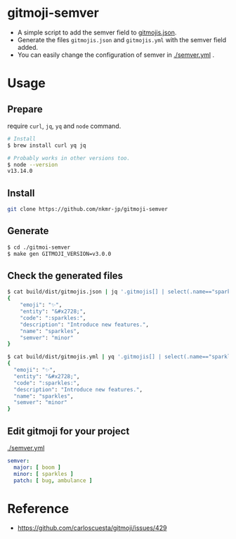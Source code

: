 # gitmoji-semver
- A simple script to add the semver field to [gitmojis.json](https://github.com/carloscuesta/gitmoji/blob/master/src/data/gitmojis.json).
- Generate the files `gitmojis.json` and `gitmojis.yml` with the semver field added.
- You can easily change the configuration of semver in [./semver.yml](./semver.yml) .

# Usage
## Prepare
require `curl`, `jq`, `yq` and `node` command.

```sh
# Install
$ brew install curl yq jq
```

```sh
# Probably works in other versions too. 
$ node --version
v13.14.0 
```

## Install

```sh
git clone https://github.com/nkmr-jp/gitmoji-semver 
```

## Generate
```sh
$ cd ./gitmoi-semver
$ make gen GITMOJI_VERSION=v3.0.0
```

## Check the generated files
```sh
$ cat build/dist/gitmojis.json | jq '.gitmojis[] | select(.name=="sparkles")'
{
    "emoji": "✨",
    "entity": "&#x2728;",
    "code": ":sparkles:",
    "description": "Introduce new features.",
    "name": "sparkles",
    "semver": "minor"
}

$ cat build/dist/gitmojis.yml | yq '.gitmojis[] | select(.name=="sparkles")'
{
  "emoji": "✨",
  "entity": "&#x2728;",
  "code": ":sparkles:",
  "description": "Introduce new features.",
  "name": "sparkles",
  "semver": "minor"
}
```

## Edit gitmoji for your project

[./semver.yml](./semver.yml)

```yml
semver:
  major: [ boom ]
  minor: [ sparkles ]
  patch: [ bug, ambulance ]
```


# Reference
- https://github.com/carloscuesta/gitmoji/issues/429